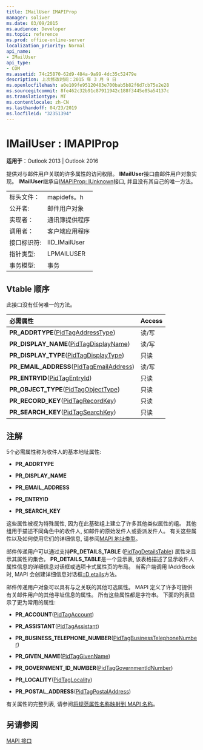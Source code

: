 ```yaml
---
title: IMailUser IMAPIProp
manager: soliver
ms.date: 03/09/2015
ms.audience: Developer
ms.topic: reference
ms.prod: office-online-server
localization_priority: Normal
api_name:
- IMailUser
api_type:
- COM
ms.assetid: 74c25870-62d9-484a-9a99-4dc35c52479e
description: 上次修改时间：2015 年 3 月 9 日
ms.openlocfilehash: a0e109fe95120483e700bab5b82f6d7cb75e2e28
ms.sourcegitcommit: 8fe462c32b91c87911942c188f3445e85a54137c
ms.translationtype: MT
ms.contentlocale: zh-CN
ms.lasthandoff: 04/23/2019
ms.locfileid: "32351394"
---
```

# <a name="imailuser--imapiprop"></a>IMailUser : IMAPIProp

  
  
**适用于**：Outlook 2013 | Outlook 2016 
  
提供对与邮件用户关联的许多属性的访问权限。 **IMailUser**接口由邮件用户对象实现。 **IMailUser**继承自[IMAPIProp: IUnknown](imapipropiunknown.md)接口, 并且没有其自己的唯一方法。 
  
|||
|:-----|:-----|
|标头文件：  <br/> |mapidefs。h  <br/> |
|公开者:  <br/> |邮件用户对象  <br/> |
|实现者：  <br/> |通讯簿提供程序  <br/> |
|调用者：  <br/> |客户端应用程序  <br/> |
|接口标识符:  <br/> |IID_IMailUser  <br/> |
|指针类型:  <br/> |LPMAILUSER  <br/> |
|事务模型:  <br/> |事务  <br/> |
   
## <a name="vtable-order"></a>Vtable 顺序

此接口没有任何唯一的方法。
  
|**必需属性**|**Access**|
|:-----|:-----|
|**PR_ADDRTYPE**([PidTagAddressType](pidtagaddresstype-canonical-property.md))  <br/> |读/写  <br/> |
|**PR_DISPLAY_NAME**([PidTagDisplayName](pidtagdisplayname-canonical-property.md))  <br/> |读/写  <br/> |
|**PR_DISPLAY_TYPE**([PidTagDisplayType](pidtagdisplaytype-canonical-property.md))  <br/> |只读  <br/> |
|**PR_EMAIL_ADDRESS**([PidTagEmailAddress](pidtagemailaddress-canonical-property.md))  <br/> |读/写  <br/> |
|**PR_ENTRYID**([PidTagEntryId](pidtagentryid-canonical-property.md))  <br/> |只读  <br/> |
|**PR_OBJECT_TYPE**([PidTagObjectType](pidtagobjecttype-canonical-property.md))  <br/> |只读  <br/> |
|**PR_RECORD_KEY**([PidTagRecordKey](pidtagrecordkey-canonical-property.md))  <br/> |只读  <br/> |
|**PR_SEARCH_KEY**([PidTagSearchKey](pidtagsearchkey-canonical-property.md))  <br/> |只读  <br/> |
   
## <a name="remarks"></a>注解

5个必需属性称为收件人的基本地址属性:
  
- **PR_ADDRTYPE**
    
- **PR_DISPLAY_NAME**
    
- **PR_EMAIL_ADDRESS**
    
- **PR_ENTRYID**
    
- **PR_SEARCH_KEY**
    
这些属性被视为特殊属性, 因为在此基础组上建立了许多其他类似属性的组。 其他组用于描述不同角色中的收件人, 如邮件的原始发件人或委派发件人。 有关这些属性以及如何使用它们的详细信息, 请参阅[MAPI 地址类型](mapi-address-types.md)。
  
邮件传递用户可以通过支持**PR_DETAILS_TABLE** ([PidTagDetailsTable](pidtagdetailstable-canonical-property.md)) 属性来显示其属性的集合。 **PR_DETAILS_TABLE**是一个显示表, 该表格描述了显示收件人属性信息的详细信息对话框或选项卡式属性页的布局。 当客户端调用 IAddrBook 时, MAPI 会创建详细信息对话框[::D etails](iaddrbook-details.md)方法。 
  
邮件传递用户对象可以具有与之关联的其他可选属性。 MAPI 定义了许多可提供有关邮件用户的其他寻址信息的属性。 所有这些属性都是字符串。 下面的列表显示了更为常用的属性:
  
- **PR_ACCOUNT**([PidTagAccount](pidtagaccount-canonical-property.md)) 
    
- **PR_ASSISTANT**([PidTagAssistant](pidtagassistant-canonical-property.md)) 
    
- **PR_BUSINESS_TELEPHONE_NUMBER**([PidTagBusinessTelephoneNumber](pidtagbusinesstelephonenumber-canonical-property.md)) 
    
- **PR_GIVEN_NAME**([PidTagGivenName](pidtaggivenname-canonical-property.md)) 
    
- **PR_GOVERNMENT_ID_NUMBER**([PidTagGovernmentIdNumber](pidtaggovernmentidnumber-canonical-property.md)) 
    
- **PR_LOCALITY**([PidTagLocality](pidtaglocality-canonical-property.md)) 
    
- **PR_POSTAL_ADDRESS**([PidTagPostalAddress](pidtagpostaladdress-canonical-property.md)) 
    
有关属性的完整列表, 请参阅[将规范属性名称映射到 MAPI 名称](mapping-canonical-property-names-to-mapi-names.md)。
  
## <a name="see-also"></a>另请参阅



[MAPI 接口](mapi-interfaces.md)

